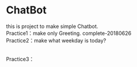 # ChatBot
this is project to make simple Chatbot.<br>
Practice1：make only Greeting.
complete-20180626
<br>
Practice2：make what weekday is today?

<br>
Practice3：

